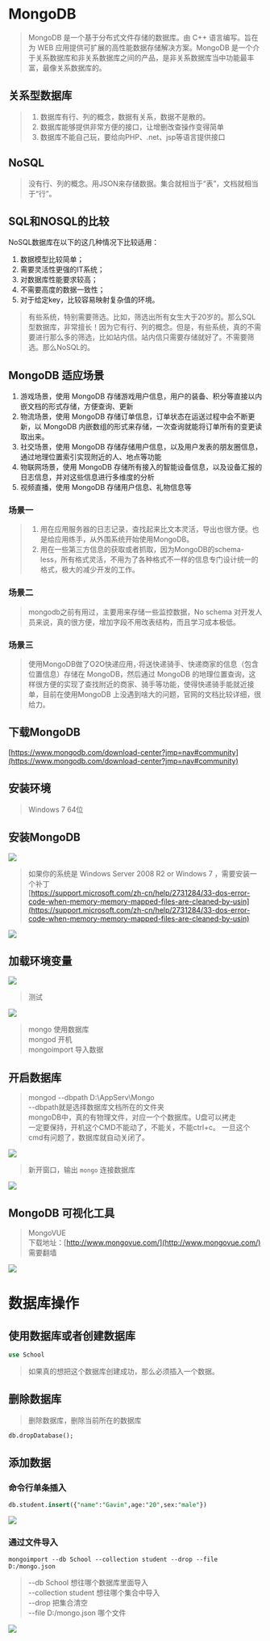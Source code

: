 # MongoDB

> MongoDB 是一个基于分布式文件存储的数据库。由 C++ 语言编写。旨在为 WEB 应用提供可扩展的高性能数据存储解决方案。MongoDB 是一个介于关系数据库和非关系数据库之间的产品，是非关系数据库当中功能最丰富，最像关系数据库的。

## 关系型数据库
> 1. 数据库有行、列的概念，数据有关系，数据不是散的。
> 2. 数据库能够提供非常方便的接口，让增删改查操作变得简单
> 3. 数据库不能自己玩，要给向PHP、.net、jsp等语言提供接口

## NoSQL
> 没有行、列的概念。用JSON来存储数据。集合就相当于“表”，文档就相当于“行”。

## SQL和NOSQL的比较
NoSQL数据库在以下的这几种情况下比较适用：
1. 数据模型比较简单；
2. 需要灵活性更强的IT系统；
3. 对数据库性能要求较高；
4. 不需要高度的数据一致性；
5. 对于给定key，比较容易映射复杂值的环境。

> 有些系统，特别需要筛选。比如，筛选出所有女生大于20岁的。那么SQL型数据库，非常擅长！因为它有行、列的概念。但是，有些系统，真的不需要进行那么多的筛选，比如站内信。站内信只需要存储就好了。不需要筛选。那么NoSQL的。

## MongoDB 适应场景
1. 游戏场景，使用 MongoDB 存储游戏用户信息，用户的装备、积分等直接以内嵌文档的形式存储，方便查询、更新
2. 物流场景，使用 MongoDB 存储订单信息，订单状态在运送过程中会不断更新，以 MongoDB 内嵌数组的形式来存储，一次查询就能将订单所有的变更读取出来。
3. 社交场景，使用 MongoDB 存储存储用户信息，以及用户发表的朋友圈信息，通过地理位置索引实现附近的人、地点等功能
4. 物联网场景，使用 MongoDB 存储所有接入的智能设备信息，以及设备汇报的日志信息，并对这些信息进行多维度的分析
5. 视频直播，使用 MongoDB 存储用户信息、礼物信息等

### 场景一
> 1. 用在应用服务器的日志记录，查找起来比文本灵活，导出也很方便。也是给应用练手，从外围系统开始使用MongoDB。
> 2. 用在一些第三方信息的获取或者抓取，因为MongoDB的schema-less，所有格式灵活，不用为了各种格式不一样的信息专门设计统一的格式，极大的减少开发的工作。

### 场景二
> mongodb之前有用过，主要用来存储一些监控数据，No schema 对开发人员来说，真的很方便，增加字段不用改表结构，而且学习成本极低。

### 场景三
> 使用MongoDB做了O2O快递应用，·将送快递骑手、快递商家的信息（包含位置信息）存储在 MongoDB，然后通过 MongoDB 的地理位置查询，这样很方便的实现了查找附近的商家、骑手等功能，使得快递骑手能就近接单，目前在使用MongoDB 上没遇到啥大的问题，官网的文档比较详细，很给力。

## 下载MongoDB
[https://www.mongodb.com/download-center?jmp=nav#community](https://www.mongodb.com/download-center?jmp=nav#community)

## 安装环境
> Windows 7 64位

## 安装MongoDB
![](http://i.imgur.com/tXIe2rl.png)
> 如果你的系统是 Windows Server 2008 R2 or Windows 7 ，需要安装一个补丁<br>
> [https://support.microsoft.com/zh-cn/help/2731284/33-dos-error-code-when-memory-memory-mapped-files-are-cleaned-by-usin](https://support.microsoft.com/zh-cn/help/2731284/33-dos-error-code-when-memory-memory-mapped-files-are-cleaned-by-usin)

![](http://i.imgur.com/g3QPCl8.png)

## 加载环境变量
![](http://i.imgur.com/Vz7BWNI.png)
> 测试

![](http://i.imgur.com/G1xasUP.png)

> mongo   使用数据库<br>
> mongod  开机<br>
> mongoimport  导入数据

## 开启数据库
> mongod --dbpath D:\AppServ\Mongo<br>
> --dbpath就是选择数据库文档所在的文件夹<br>
> mongoDB中，真的有物理文件，对应一个个数据库。U盘可以拷走<br>
> 一定要保持，开机这个CMD不能动了，不能关，不能ctrl+c。 一旦这个cmd有问题了，数据库就自动关闭了。

![](http://i.imgur.com/nZxvOxA.png)

> 新开窗口，输出 `mongo` 连接数据库

![](http://i.imgur.com/GArOujF.png)

## MongoDB 可视化工具
> MongoVUE<br>
> 下载地址：[http://www.mongovue.com/](http://www.mongovue.com/)<br>
> 需要翻墙

![](http://i.imgur.com/f4OH8B2.png)

# 数据库操作
## 使用数据库或者创建数据库
```SQL
use School
``` 
> 如果真的想把这个数据库创建成功，那么必须插入一个数据。

## 删除数据库
> 删除数据库，删除当前所在的数据库

``` SQL
db.dropDatabase();
```

## 添加数据
### 命令行单条插入
``` SQL
db.student.insert({"name":"Gavin",age:"20",sex:"male"})
```
![](http://i.imgur.com/VD0jka8.png)

### 通过文件导入
```
mongoimport --db School --collection student --drop --file D:/mongo.json
```
> --db School  想往哪个数据库里面导入<br>
> --collection student  想往哪个集合中导入<br>
> --drop 把集合清空<br>
> --file D:/mongo.json  哪个文件

![](http://i.imgur.com/TGU7v2r.png)